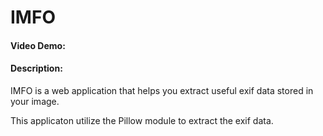 # IMFO
#### Video Demo:  <URL HERE>
#### Description:
<p>IMFO is a web application that helps you extract useful exif data stored in your image.<p>
<P>This applicaton utilize the Pillow module to extract the exif data.<p>
